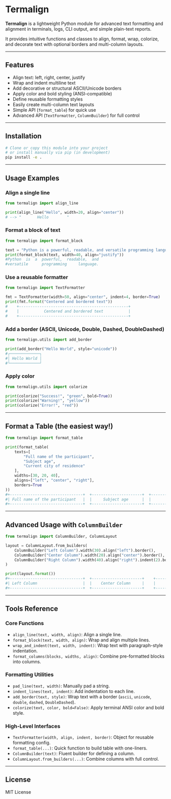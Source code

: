 
# Termalign

**Termalign** is a lightweight Python module for advanced text formatting and alignment in terminals, logs, CLI output, and simple plain-text reports.

It provides intuitive functions and classes to align, format, wrap, colorize, and decorate text with optional borders and multi-column layouts.

---

## Features

- Align text: left, right, center, justify
- Wrap and indent multiline text
- Add decorative or structural ASCII/Unicode borders
- Apply color and bold styling (ANSI-compatible)
- Define reusable formatting styles
- Easily create multi-column text layouts
- Simple API (`format_table`) for quick use
- Advanced API (`TextFormatter`, `ColumnBuilder`) for full control

---

## Installation

```bash
# Clone or copy this module into your project
# or install manually via pip (in development)
pip install -e .
```

---

## Usage Examples

### Align a single line

```python
from termalign import align_line

print(align_line("Hello", width=20, align="center"))
# --> "       Hello        "
```

### Format a block of text

```python
from termalign import format_block

text = "Python is a powerful, readable, and versatile programming language."
print(format_block(text, width=40, align="justify"))
#Python  is  a  powerful,  readable,  and
#versatile      programming     language.

```

### Use a reusable formatter

```python
from termalign import TextFormatter

fmt = TextFormatter(width=50, align="center", indent=4, border=True)
print(fmt.format("Centered and bordered text"))
#    +------------------------------------------------+
#    |           Centered and bordered text           |
#    +------------------------------------------------+

```

### Add a border (ASCII, Unicode, Double, Dashed, DoubleDashed)

```python
from termalign.utils import add_border

print(add_border("Hello World", style="unicode"))
#┌─────────────┐
#│ Hello World │
#└─────────────┘

```

### Apply color

```python
from termalign.utils import colorize

print(colorize("Success!", "green", bold=True))
print(colorize("Warning!", "yellow"))
print(colorize("Error!", "red"))
```

---

## Format a Table (the easiest way!)

```python
from termalign import format_table

print(format_table(
    texts=[
        "Full name of the participant",
        "Subject age",
        "Current city of residence"
    ],
    widths=[30, 20, 40],
    aligns=["left", "center", "right"],
    borders=True
))
#+--------------------------------+  +----------------------+  +------------------------------------------+
#| Full name of the participant   |  |     Subject age      |  |                Current city of residence |
#+--------------------------------+  +----------------------+  +------------------------------------------+
```

---

## Advanced Usage with `ColumnBuilder`

```python
from termalign import ColumnBuilder, ColumnLayout

layout = ColumnLayout.from_builders(
    ColumnBuilder("Left Column").width(30).align("left").border(),
    ColumnBuilder("Center Column").width(20).align("center").border(),
    ColumnBuilder("Right Column").width(40).align("right").indent(2).border()
)

print(layout.format())
#+--------------------------------+  +----------------------+    +----------------------------------------+
#| Left Column                    |  |    Center Column     |    |                           Right Column |
#+--------------------------------+  +----------------------+    +----------------------------------------+

```

---

## Tools Reference

### Core Functions
- `align_line(text, width, align)`: Align a single line.
- `format_block(text, width, align)`: Wrap and align multiple lines.
- `wrap_and_indent(text, width, indent)`: Wrap text with paragraph-style indentation.
- `format_columns(blocks, widths, align)`: Combine pre-formatted blocks into columns.

### Formatting Utilities
- `pad_line(text, width)`: Manually pad a string.
- `indent_lines(text, indent)`: Add indentation to each line.
- `add_border(text, style)`: Wrap text with a border (`ascii`, `unicode`, `double`, `dashed`, `DoubleDashed`).
- `colorize(text, color, bold=False)`: Apply terminal ANSI color and bold style.

### High-Level Interfaces
- `TextFormatter(width, align, indent, border)`: Object for reusable formatting config.
- `format_table(...)`: Quick function to build table with one-liners.
- `ColumnBuilder(text)`: Fluent builder for defining a column.
- `ColumnLayout.from_builders(...)`: Combine columns with full control.

---

## License

MIT License
